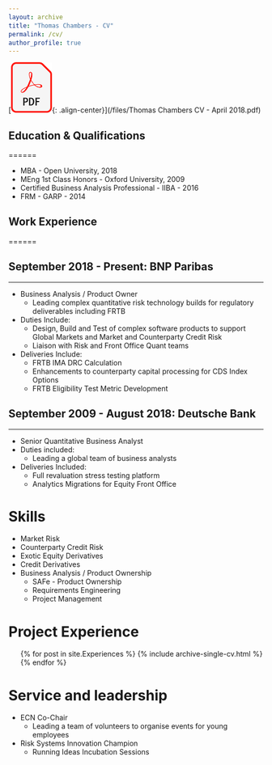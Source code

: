```yaml
---
layout: archive
title: "Thomas Chambers - CV"
permalink: /cv/
author_profile: true
---
```

[![Download CV](/images/pdf_doc.png){: .align-center}](/files/Thomas Chambers CV - April 2018.pdf)

Education & Qualifications
------
======
* MBA - Open University, 2018
* MEng 1st Class Honors - Oxford University, 2009
* Certified Business Analysis Professional - IIBA - 2016
* FRM - GARP - 2014

Work Experience
------
======
## September 2018 - Present: BNP Paribas
---
  * Business Analysis / Product Owner
    - Leading complex quantitative risk technology builds for regulatory deliverables including FRTB
  * Duties Include:
    - Design, Build and Test of complex software products to support Global Markets and Market and Counterparty Credit Risk
    - Liaison with Risk and Front Office Quant teams
  * Deliveries Include:
    - FRTB IMA DRC Calculation
    - Enhancements to counterparty capital processing for CDS Index Options
    - FRTB Eligibility Test Metric Development

## September 2009 - August 2018: Deutsche Bank
---
  * Senior Quantitative Business Analyst
  * Duties included:
    - Leading a global team of business analysts
  * Deliveries Included:
    - Full revaluation stress testing platform
    - Analytics Migrations for Equity Front Office

Skills
======
* Market Risk
* Counterparty Credit Risk
* Exotic Equity Derivatives
* Credit Derivatives
* Business Analysis / Product Ownership
    * SAFe - Product Ownership
    * Requirements Engineering
    * Project Management

Project Experience
======
  <ul>{% for post in site.Experiences %}
    {% include archive-single-cv.html %}
  {% endfor %}</ul>


Service and leadership
======
* ECN Co-Chair
    - Leading a team of volunteers to organise events for young employees
* Risk Systems Innovation Champion
    - Running Ideas Incubation Sessions
